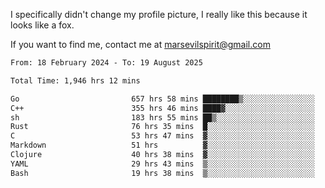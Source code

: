 I specifically didn't change my profile picture, I really like this because it looks like a fox.

If you want to find me, contact me at marsevilspirit@gmail.com

<!--START_SECTION:waka-->

```txt
From: 18 February 2024 - To: 19 August 2025

Total Time: 1,946 hrs 12 mins

Go                         657 hrs 58 mins ████████▒░░░░░░░░░░░░░░░░   33.81 %
C++                        355 hrs 46 mins ████▓░░░░░░░░░░░░░░░░░░░░   18.28 %
sh                         183 hrs 55 mins ██▒░░░░░░░░░░░░░░░░░░░░░░   09.45 %
Rust                       76 hrs 35 mins  █░░░░░░░░░░░░░░░░░░░░░░░░   03.93 %
C                          53 hrs 47 mins  ▓░░░░░░░░░░░░░░░░░░░░░░░░   02.76 %
Markdown                   51 hrs          ▓░░░░░░░░░░░░░░░░░░░░░░░░   02.62 %
Clojure                    40 hrs 38 mins  ▓░░░░░░░░░░░░░░░░░░░░░░░░   02.09 %
YAML                       29 hrs 43 mins  ▒░░░░░░░░░░░░░░░░░░░░░░░░   01.53 %
Bash                       19 hrs 38 mins  ▒░░░░░░░░░░░░░░░░░░░░░░░░   01.01 %
```

<!--END_SECTION:waka-->
